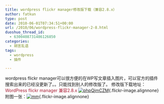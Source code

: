 ```yaml
---
title: wordpress flickr manager修改版下载（兼容2.8.x）
author: fatkun
type: post
date: 2010-06-01T07:34:51+00:00
url: /2010/06/wordpress-flickr-manager-2-8.html
duoshuo_thread_id:
  - 6300408731486126850
categories:
  - 胡言乱语
tags:
  - wordpress
  - 插件

---
```

wordpress flickr manager可以很方便的在WP写文章插入图片，可以官方的插件搜索出来的已经没更新了。。只能找到别人的修改版了。
修改版下载地址：<a href="http://u.115.com/file/f9b6284208" style="color: #a91b33; text-decoration: none;" title=" downloaded 129 times">WordPress flickr manager 兼容2.8.x </a>
[![phpQjmCZM][1]][2]{.flickr-image.alignnone}
附图一张：[![mm][3]][4]{.flickr-image.alignnone}

 [1]: http://farm5.static.flickr.com/4029/4659371950_87fd35e913_b.jpg
 [2]: http://www.flickr.com/photos/fatkun/4659371950/ "phpQjmCZM"
 [3]: http://farm5.static.flickr.com/4025/4659340996_5497184711_b.jpg
 [4]: http://www.flickr.com/photos/fatkun/4659340996/ "mm"